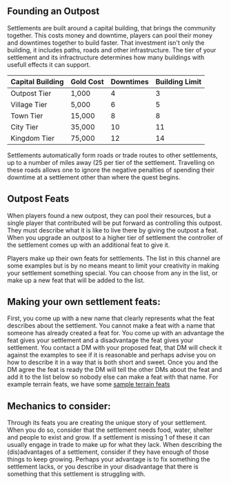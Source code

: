 ## Founding an Outpost
Settlements are built around a capital building, that brings the community together. 
This costs money and downtime, players can pool their money and downtimes together to build faster.
That investment isn't only the building, it includes paths, roads and other infrastructure.
The tier of your settlement and its infractructure determines how many buildings with usefull effects it can support.

| Capital Building | Gold Cost | Downtimes | Building Limit | 
|:-----------------|:----------|:----------|:---------------|
| Outpost Tier     | 1,000     | 4         | 3              |
| Village Tier     | 5,000     | 6         | 5              | 
| Town Tier        | 15,000    | 8         | 8              | 
| City Tier        | 35,000    | 10        | 11             | 
| Kingdom Tier     | 75,000    | 12        | 14             |

Settlements automatically form roads or trade routes to other settlements, up to a number of miles away (25 per tier of the settlement.  Travelling on these roads allows one to ignore the negative penalties of spending their downtime at a settlement other than where the quest begins.

## Outpost Feats
When players found a new outpost, they can pool their resources, but a single player that contributed will be put forward as controlling this outpost.
They must describe what it is like to live there by giving the outpost a feat. When you upgrade an outpost to a higher tier of settlement the controller of the settlement comes up with an additional feat to give it.

Players make up their own feats for settlements. The list in this channel are some examples but is by no means meant to limit your creativity in making your settlement something special. You can choose from any in the list, or make up a new feat that will be added to the list. 

## Making your own settlement feats:
First, you come up with a new name that clearly represents what the feat describes about the settlement. You cannot make a feat with a name that someone has already created a feat for.
You come up with an advantage the feat gives your settlement and a disadvantage the feat gives your settlement. You contact a DM with your proposed feat, that DM will check it against the examples to see if it is reasonable and perhaps advise you on how to describe it in a way that is both short and sweet. Once you and the DM agree the feat is ready the DM will tell the other DMs about the feat and add it to the list below so nobody else can make a feat with that name.
For example terrain feats, we have some [sample terrain feats](example_terrain_feats.md)

## Mechanics to consider:
Through its feats you are creating the unique story of your settlement. When you do so, consider that the settlement needs food, water, shelter and people to exist and grow. If a settlement is missing 1 of these it can usually engage in trade to make up for what they lack.
When describing the (dis)advantages of a settlement, consider if they have enough of those things to keep growing. Perhaps your advantage is to fix something the settlement lacks, or you describe in your disadvantage that there is something that this settlement is struggling with.
